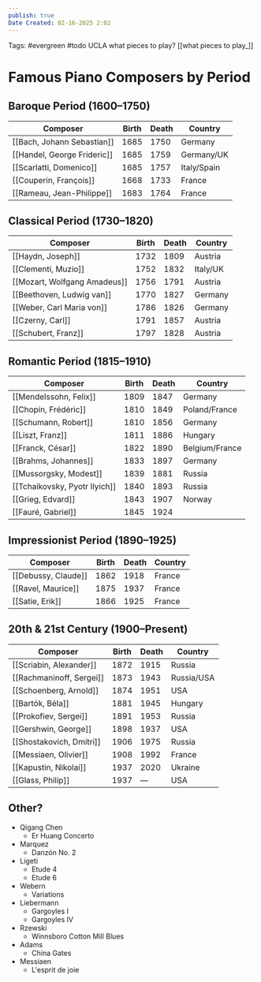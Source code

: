 ```yaml
---
publish: true
Date Created: 02-16-2025 2:02
---
```

Tags: #evergreen #todo
UCLA what pieces to play? [[what pieces to play_]]

# Famous Piano Composers by Period

## Baroque Period (1600–1750)
| Composer              | Birth | Death | Country     |
| --------------------- | ----- | ----- | ----------- |
| [[Bach, Johann Sebastian]]         | 1685  | 1750  | Germany     |
| [[Handel, George Frideric]] | 1685  | 1759  | Germany/UK  |
| [[Scarlatti, Domenico]] | 1685  | 1757  | Italy/Spain |
| [[Couperin, François]]  | 1668  | 1733  | France      |
| [[Rameau, Jean-Philippe]] | 1683  | 1764  | France      |

## Classical Period (1730–1820)
| Composer                 | Birth | Death | Country  |
| ------------------------ | ----- | ----- | -------- |
| [[Haydn, Joseph]]         | 1732  | 1809  | Austria  |
| [[Clementi, Muzio]]       | 1752  | 1832  | Italy/UK |
| [[Mozart, Wolfgang Amadeus]] | 1756  | 1791  | Austria  |
| [[Beethoven, Ludwig van]] | 1770  | 1827  | Germany  |
| [[Weber, Carl Maria von]] | 1786  | 1826  | Germany  |
| [[Czerny, Carl]]          | 1791  | 1857  | Austria  |
| [[Schubert, Franz]]       | 1797  | 1828  | Austria  |

## Romantic Period (1815–1910)
| Composer                     | Birth | Death | Country        |
| ---------------------------- | ----- | ----- | -------------- |
| [[Mendelssohn, Felix]]        | 1809  | 1847  | Germany        |
| [[Chopin, Frédéric]]          | 1810  | 1849  | Poland/France  |
| [[Schumann, Robert]]          | 1810  | 1856  | Germany        |
| [[Liszt, Franz]]              | 1811  | 1886  | Hungary        |
| [[Franck, César]]             | 1822  | 1890  | Belgium/France |
| [[Brahms, Johannes]]          | 1833  | 1897  | Germany        |
| [[Mussorgsky, Modest]]        | 1839  | 1881  | Russia         |
| [[Tchaikovsky, Pyotr Ilyich]] | 1840  | 1893  | Russia         |
| [[Grieg, Edvard]]             | 1843  | 1907  | Norway         |
| [[Fauré, Gabriel]]            | 1845  | 1924  |                |

## Impressionist Period (1890–1925)
| Composer           | Birth | Death | Country |
| ------------------ | ----- | ----- | ------- |
| [[Debussy, Claude]] | 1862  | 1918  | France  |
| [[Ravel, Maurice]]  | 1875  | 1937  | France  |
| [[Satie, Erik]]     | 1866  | 1925  | France  |

## 20th & 21st Century (1900–Present)
| Composer                | Birth | Death | Country    |
| ----------------------- | ----- | ----- | ---------- |
| [[Scriabin, Alexander]]  | 1872  | 1915  | Russia     |
| [[Rachmaninoff, Sergei]] | 1873  | 1943  | Russia/USA |
| [[Schoenberg, Arnold]]   | 1874  | 1951  | USA        |
| [[Bartók, Béla]]         | 1881  | 1945  | Hungary    |
| [[Prokofiev, Sergei]]    | 1891  | 1953  | Russia     |
| [[Gershwin, George]]     | 1898  | 1937  | USA        |
| [[Shostakovich, Dmitri]] | 1906  | 1975  | Russia     |
| [[Messiaen, Olivier]]    | 1908  | 1992  | France     |
| [[Kapustin, Nikolai]]    | 1937  | 2020  | Ukraine    |
| [[Glass, Philip]]        | 1937  | —     | USA        |


## Other?
- Qigang Chen
	- Er Huang Concerto
- Marquez
	- Danzón No. 2
- Ligeti
	- Etude 4
	- Etude 6
- Webern
	- Variations
- Liebermann 
	- Gargoyles I 
	- Gargoyles IV
- Rzewski
	- Winnsboro Cotton Mill Blues
- Adams
	- China Gates
- Messiaen
	- L'esprit de joie